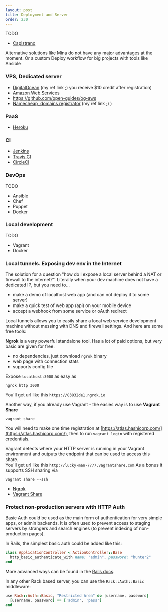 ```yaml
---
layout: post
title: Deployment and Server
order: 230
---
```


TODO

* [Capistrano](http://capistranorb.com/)

Alternative solutions like Mina do not have any major advantages at the moment.
Or a custom Deploy workflow for big projects with tools like Ansible

### VPS, Dedicated server

* [DigitalOcean](https://m.do.co/c/20534050b97f) (my ref link ;) you receive $10 credit after registration)
* [Amazon Web Services]()
* https://github.com/open-guides/og-aws
* [Namecheap, domains registrator](https://www.namecheap.com/?aff=62428) (my ref link ;) )

### PaaS

* [Heroku](https://www.heroku.com/)

### CI 

* [Jenkins](https://jenkins.io/)
* [Travis CI](https://travis-ci.org/)
* [CircleCI](https://circleci.com/)

### DevOps

TODO

* Ansible
* Chef
* Puppet
* Docker

### Local development

TODO

* Vagrant
* Docker

### Local tunnels. Exposing dev env in the Internet

The solution for a question "how do I expose a local server behind a NAT or firewall to the internet?". Literally when your dev machine does not have a dedicated IP, but you need to...

* make a demo of localhost web app (and can not deploy it to some server)
* make a quick test of web app (api) on your mobile device
* accept a webhook from some service or oAuth redirect

Local tunnels allows you to easily share a local web service development machine without messing with DNS and firewall settings. And here are some free tools:

**Ngrok** is a very powerful standalone tool. Has a lot of paid options, but very basic are given for free.

* no dependencies, just download `ngrok` binary
* web page with connection stats
* supports config file 

Expose `localhost:3000` as easy as 

```
ngrok http 3000
```  

You'll get url like this `https://83832de1.ngrok.io`

Another way, if you already use Vagrant - the easies way is to use **Vagrant Share**

```
vagrant share
```

You will need to make one time registration at [https://atlas.hashicorp.com/](https://atlas.hashicorp.com/), then to run `vagrant login` with registered credentials.

Vagrant detects where your HTTP server is running in your Vagrant environment and outputs the endpoint that can be used to access this share.  
You'll get url like this `http://lucky-man-7777.vagrantshare.com`
As a bonus it supports SSH sharing via 

```
vagrant share --ssh
```

* [Ngrok](https://ngrok.com/)
* [Vagrant Share](https://docs.vagrantup.com/v2/share/index.html)

### Protect non-production servers with HTTP Auth

Basic Auth could be used as the main form of authentication for very simple apps, or admin backends. It is often used to prevent access to staging servers by strangers and search engines (to prevent indexing of non-production pages).

In Rails, the simplest basic auth could be added like this:

```ruby
class ApplicationController < ActionController::Base
  http_basic_authenticate_with name: "admin", password: "hunter2"
end
```

More advanced ways can be found in the [Rails docs](http://api.rubyonrails.org/classes/ActionController/HttpAuthentication/Basic.html).

In any other Rack based server, you can use the `Rack::Auth::Basic` middleware:

```ruby
use Rack::Auth::Basic, "Restricted Area" do |username, password|
  [username, password] == ['admin', 'pass']
end
```
